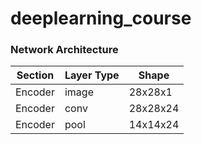 # deeplearning_course

### Network Architecture
| Section | Layer Type | Shape |
| --- | --- | --- |
| Encoder | image | 28x28x1 |
| Encoder | conv | 28x28x24 |
| Encoder | pool | 14x14x24 |
